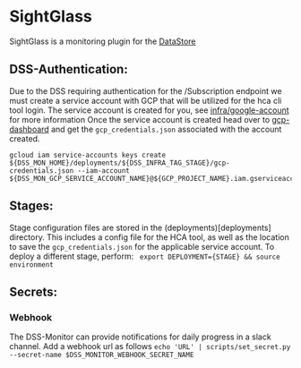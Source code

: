 # SightGlass

SightGlass is a monitoring plugin for the [DataStore](https://github.com/HumanCellAtlas/data-store)

## DSS-Authentication:
Due to the DSS requiring authentication for the /Subscription endpoint we must create a service account with GCP
that will be utilized for the hca cli tool login.
The service account is created for you, see [infra/google-account](infra/google-account) for more information
Once the service account is created head over to [gcp-dashboard](https://console.developers.google.com/) and get the
`gcp_credentials.json` associated with the account created. 

```
gcloud iam service-accounts keys create ${DSS_MON_HOME}/deployments/${DSS_INFRA_TAG_STAGE}/gcp-credentials.json --iam-account ${DSS_MON_GCP_SERVICE_ACCOUNT_NAME}@${GCP_PROJECT_NAME}.iam.gserviceaccount.com
```

## Stages:
Stage configuration files are stored in the (deployments)[deployments] directory.
This includes a config file for the HCA tool, as well as the location to save the `gcp_credentials.json` for the applicable
service account. 
To deploy a different stage, perform:
``` export DEPLOYMENT={STAGE} && source environment```

## Secrets:

### Webhook
The DSS-Monitor can provide notifications for daily progress in a slack channel. Add a webhook url as follows
	`echo 'URL' | scripts/set_secret.py --secret-name $DSS_MONITOR_WEBHOOK_SECRET_NAME` 
	
